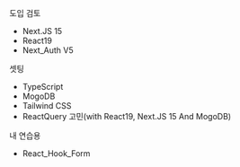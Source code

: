 도입 검토
- Next.JS 15
- React19
- Next_Auth V5

셋팅
- TypeScript
- MogoDB
- Tailwind CSS
- ReactQuery 고민(with React19, Next.JS 15 And MogoDB)

내 연습용
- React_Hook_Form